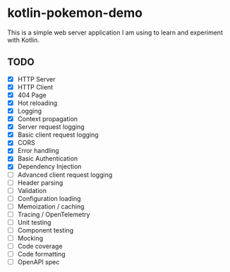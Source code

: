 # kotlin-pokemon-demo

This is a simple web server application I am using to learn and experiment with Kotlin.

## TODO
- [x] HTTP Server
- [x] HTTP Client
- [x] 404 Page
- [x] Hot reloading
- [x] Logging
- [x] Context propagation
- [x] Server request logging
- [x] Basic client request logging
- [x] CORS
- [x] Error handling
- [x] Basic Authentication
- [x] Dependency Injection
- [ ] Advanced client request logging
- [ ] Header parsing
- [ ] Validation
- [ ] Configuration loading
- [ ] Memoization / caching
- [ ] Tracing / OpenTelemetry
- [ ] Unit testing
- [ ] Component testing
- [ ] Mocking
- [ ] Code coverage
- [ ] Code formatting
- [ ] OpenAPI spec